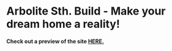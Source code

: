 # Arbolite Sth. Build  - Make your dream home a reality!
#### Check out a preview of the site [HERE.](https://onovman.github.io/ArbolitSthBuild/)
